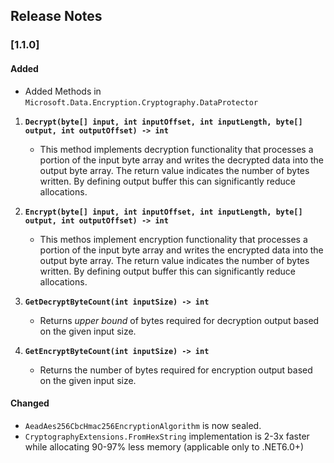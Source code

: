 ## Release Notes

### [1.1.0]

#### Added
- Added Methods in `Microsoft.Data.Encryption.Cryptography.DataProtector`

1. **`Decrypt(byte[] input, int inputOffset, int inputLength, byte[] output, int outputOffset) -> int`**  
   - This method implements decryption functionality that processes a portion of the input byte array and writes the decrypted data into the output byte array. The return value indicates the number of bytes written. By defining output buffer this can significantly reduce allocations.

2. **`Encrypt(byte[] input, int inputOffset, int inputLength, byte[] output, int outputOffset) -> int`**  
   - This methos implement encryption functionality that processes a portion of the input byte array and writes the encrypted data into the output byte array. The return value indicates the number of bytes written. By defining output buffer this can significantly reduce allocations.

3. **`GetDecryptByteCount(int inputSize) -> int`**  
   - Returns *upper bound* of bytes required for decryption output based on the given input size.

4. **`GetEncryptByteCount(int inputSize) -> int`**  
   - Returns the number of bytes required for encryption output based on the given input size.

#### Changed
- `AeadAes256CbcHmac256EncryptionAlgorithm` is now sealed.
- `CryptographyExtensions.FromHexString` implementation is 2-3x faster while allocating 90-97% less memory (applicable only to .NET6.0+)
